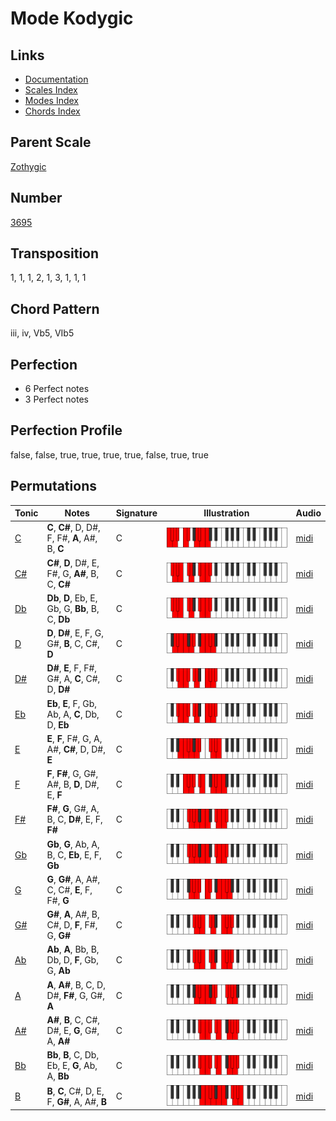 # Mode Kodygic

## Links

- [Documentation](README.md)
- [Scales Index](Scales.md)
- [Modes Index](Modes.md)
- [Chords Index](Chords.md)

## Parent Scale

[Zothygic](ScaleZothygic.md)

## Number

[3695](https://ianring.com/musictheory/scales/3695)

## Transposition

1, 1, 1, 2, 1, 3, 1, 1, 1

## Chord Pattern

iii, iv, Vb5, VIb5

## Perfection

- 6 Perfect notes
- 3 Perfect notes

## Perfection Profile

false, false, true, true, true, true, false, true, true

## Permutations

| Tonic | Notes | Signature | Illustration | Audio |
|-------|-------|-----------|--------------|-------|
| [C](ModeCNaturalKodygic.md) | **C**, **C#**, D, D#, F, F#, **A**, A#, B, **C** | C | ![CNaturalKodygic](ModeCNaturalKodygic.png) | [midi](https://github.com/edipermadi/music/blob/main/docs/ModeCNaturalKodygic.mid?raw=true) |
| [C#](ModeCSharpKodygic.md) | **C#**, **D**, D#, E, F#, G, **A#**, B, C, **C#** | C | ![CSharpKodygic](ModeCSharpKodygic.png) | [midi](https://github.com/edipermadi/music/blob/main/docs/ModeCSharpKodygic.mid?raw=true) |
| [Db](ModeDFlatKodygic.md) | **Db**, **D**, Eb, E, Gb, G, **Bb**, B, C, **Db** | C | ![DFlatKodygic](ModeDFlatKodygic.png) | [midi](https://github.com/edipermadi/music/blob/main/docs/ModeDFlatKodygic.mid?raw=true) |
| [D](ModeDNaturalKodygic.md) | **D**, **D#**, E, F, G, G#, **B**, C, C#, **D** | C | ![DNaturalKodygic](ModeDNaturalKodygic.png) | [midi](https://github.com/edipermadi/music/blob/main/docs/ModeDNaturalKodygic.mid?raw=true) |
| [D#](ModeDSharpKodygic.md) | **D#**, **E**, F, F#, G#, A, **C**, C#, D, **D#** | C | ![DSharpKodygic](ModeDSharpKodygic.png) | [midi](https://github.com/edipermadi/music/blob/main/docs/ModeDSharpKodygic.mid?raw=true) |
| [Eb](ModeEFlatKodygic.md) | **Eb**, **E**, F, Gb, Ab, A, **C**, Db, D, **Eb** | C | ![EFlatKodygic](ModeEFlatKodygic.png) | [midi](https://github.com/edipermadi/music/blob/main/docs/ModeEFlatKodygic.mid?raw=true) |
| [E](ModeENaturalKodygic.md) | **E**, **F**, F#, G, A, A#, **C#**, D, D#, **E** | C | ![ENaturalKodygic](ModeENaturalKodygic.png) | [midi](https://github.com/edipermadi/music/blob/main/docs/ModeENaturalKodygic.mid?raw=true) |
| [F](ModeFNaturalKodygic.md) | **F**, **F#**, G, G#, A#, B, **D**, D#, E, **F** | C | ![FNaturalKodygic](ModeFNaturalKodygic.png) | [midi](https://github.com/edipermadi/music/blob/main/docs/ModeFNaturalKodygic.mid?raw=true) |
| [F#](ModeFSharpKodygic.md) | **F#**, **G**, G#, A, B, C, **D#**, E, F, **F#** | C | ![FSharpKodygic](ModeFSharpKodygic.png) | [midi](https://github.com/edipermadi/music/blob/main/docs/ModeFSharpKodygic.mid?raw=true) |
| [Gb](ModeGFlatKodygic.md) | **Gb**, **G**, Ab, A, B, C, **Eb**, E, F, **Gb** | C | ![GFlatKodygic](ModeGFlatKodygic.png) | [midi](https://github.com/edipermadi/music/blob/main/docs/ModeGFlatKodygic.mid?raw=true) |
| [G](ModeGNaturalKodygic.md) | **G**, **G#**, A, A#, C, C#, **E**, F, F#, **G** | C | ![GNaturalKodygic](ModeGNaturalKodygic.png) | [midi](https://github.com/edipermadi/music/blob/main/docs/ModeGNaturalKodygic.mid?raw=true) |
| [G#](ModeGSharpKodygic.md) | **G#**, **A**, A#, B, C#, D, **F**, F#, G, **G#** | C | ![GSharpKodygic](ModeGSharpKodygic.png) | [midi](https://github.com/edipermadi/music/blob/main/docs/ModeGSharpKodygic.mid?raw=true) |
| [Ab](ModeAFlatKodygic.md) | **Ab**, **A**, Bb, B, Db, D, **F**, Gb, G, **Ab** | C | ![AFlatKodygic](ModeAFlatKodygic.png) | [midi](https://github.com/edipermadi/music/blob/main/docs/ModeAFlatKodygic.mid?raw=true) |
| [A](ModeANaturalKodygic.md) | **A**, **A#**, B, C, D, D#, **F#**, G, G#, **A** | C | ![ANaturalKodygic](ModeANaturalKodygic.png) | [midi](https://github.com/edipermadi/music/blob/main/docs/ModeANaturalKodygic.mid?raw=true) |
| [A#](ModeASharpKodygic.md) | **A#**, **B**, C, C#, D#, E, **G**, G#, A, **A#** | C | ![ASharpKodygic](ModeASharpKodygic.png) | [midi](https://github.com/edipermadi/music/blob/main/docs/ModeASharpKodygic.mid?raw=true) |
| [Bb](ModeBFlatKodygic.md) | **Bb**, **B**, C, Db, Eb, E, **G**, Ab, A, **Bb** | C | ![BFlatKodygic](ModeBFlatKodygic.png) | [midi](https://github.com/edipermadi/music/blob/main/docs/ModeBFlatKodygic.mid?raw=true) |
| [B](ModeBNaturalKodygic.md) | **B**, **C**, C#, D, E, F, **G#**, A, A#, **B** | C | ![BNaturalKodygic](ModeBNaturalKodygic.png) | [midi](https://github.com/edipermadi/music/blob/main/docs/ModeBNaturalKodygic.mid?raw=true) |
